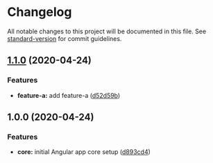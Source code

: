 # Changelog

All notable changes to this project will be documented in this file. See [standard-version](https://github.com/conventional-changelog/standard-version) for commit guidelines.

## [1.1.0](https://github.com/sebgos/husky-demo/compare/v1.0.0...v1.1.0) (2020-04-24)


### Features

* **feature-a:** add feature-a ([d52d59b](https://github.com/sebgos/husky-demo/commit/d52d59bc312ffbacb64b4c4c64a86100e0d7c7cf))

## 1.0.0 (2020-04-24)


### Features

* **core:** initial Angular app core setup ([d893cd4](https://github.com/sebgos/husky-demo/commit/d893cd4373c2f02f18b02808d97d4cf12423088f))
